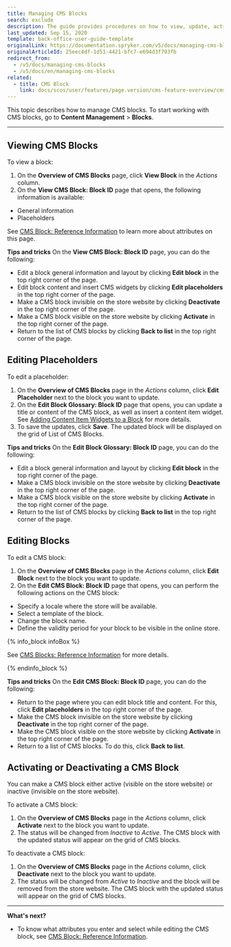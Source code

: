 ```yaml
---
title: Managing CMS Blocks
search: exclude
description: The guide provides procedures on how to view, update, activate and deactivate CMS blocks in the editor from the Back Office.
last_updated: Sep 15, 2020
template: back-office-user-guide-template
originalLink: https://documentation.spryker.com/v5/docs/managing-cms-blocks
originalArticleId: 25eec4df-1d51-4421-bfc7-e694d3f793fb
redirect_from:
  - /v5/docs/managing-cms-blocks
  - /v5/docs/en/managing-cms-blocks
related:
  - title: CMS Block
    link: docs/scos/user/features/page.version/cms-feature-overview/cms-blocks-overview.html
---
```


This topic describes how to manage CMS blocks.
To start working with CMS blocks, go to **Content Management** > **Blocks**.
***
## Viewing CMS Blocks

To view a block:

1. On the **Overview of CMS Blocks** page, click **View Block** in the _Actions_ column.
2. On the **View CMS Block: Block ID** page that opens, the following information is available:

* General information
* Placeholders

See [CMS Block: Reference Information](/docs/scos/user/back-office-user-guides/{{page.version}}/content/blocks/references/cms-block-reference-information.html)  to learn more about attributes on this page.

**Tips and tricks**
On the **View CMS Block: Block ID** page, you can do the following:

* Edit a block general information and layout by clicking **Edit block** in the top right corner of the page.
* Edit block content and insert CMS widgets by clicking **Edit placeholders** in the top right corner of the page.
* Make a CMS block invisible on the store website by clicking **Deactivate** in the top right corner of the page.
* Make a CMS block visible on the store website by clicking **Activate** in the top right corner of the page.
* Return to the list of CMS blocks by clicking **Back to list** in the top right corner of the page.

## Editing Placeholders
To edit a placeholder:
1. On the **Overview of CMS Blocks** page in the _Actions_ column, click **Edit Placeholder** next to the block you want to update.
2. On the **Edit Block Glossary: Block ID** page that opens, you can update a title or content of the CMS block, as well as insert a content item widget. See [Adding Content Item Widgets to a Block](/docs/scos/user/back-office-user-guides/{{page.version}}/content/content-items/adding-content-items-to-cms-pages-and-blocks.html#adding-content-item-widgets-to-blocks) for more details.
3. To save the updates, click **Save**. The updated block will be displayed on the grid of List of CMS Blocks.

**Tips and tricks**
On the **Edit Block Glossary: Block ID** page, you can do the following:

* Edit a block general information and layout by clicking **Edit block** in the top right corner of the page.
* Make a CMS block invisible on the store website by clicking **Deactivate** in the top right corner of the page.
* Make a CMS block visible on the store website by clicking **Activate** in the top right corner of the page.
* Return to the list of CMS blocks by clicking **Back to list** in the top right corner of the page.


## Editing Blocks
To edit a CMS block:
1. On the **Overview of CMS Blocks** page in the _Actions_ column, click **Edit Block** next to the block you want to update.
2. On the **Edit CMS Block: Block ID** page that opens, you can perform the following actions on the CMS block:

* Specify a locale where the store will be available.
* Select a template of the block.
* Change the block name.
* Define the validity period for your block to be visible in the online store.

{% info_block infoBox %}

See [CMS Blocks: Reference Information](/docs/scos/user/back-office-user-guides/{{page.version}}/content/blocks/references/cms-block-reference-information.html) for more details.

{% endinfo_block %}  

**Tips and tricks**
On the **Edit CMS Block: Block ID** page, you can do the following:

* Return to the page where you can edit block title and content. For this, click **Edit placeholders** in the top right corner of the page.
* Make the CMS block invisible on the store website by clicking **Deactivate** in the top right corner of the page.
* Make the CMS block visible on the store website by clicking **Activate** in the top right corner of the page.
* Return to a list of CMS blocks. To do this, click **Back to list**.


## Activating or Deactivating a CMS Block
You can make a CMS block either active (visible on the store website) or inactive (invisible on the store website).

To activate a CMS block:
1. On the **Overview of CMS Blocks** page in the _Actions_ column, click **Activate** next to the block you want to update.
2. The status will be changed from _Inactive_ to _Active_. The CMS block with the updated status will appear on the grid of CMS blocks.

To deactivate a CMS block:
1. On the **Overview of CMS Blocks** page in the _Actions_ column, click **Deactivate** next to the block you want to update.
2. The status will be changed from _Active_ to _Inactive_ and the block will be removed from the store website. The CMS block with the updated status will appear on the grid of CMS blocks.

***
**What's next?**

* To know what attributes you enter and select while editing the CMS block, see [CMS Block: Reference Information](/docs/scos/user/back-office-user-guides/{{page.version}}/content/blocks/references/cms-block-reference-information.html).
